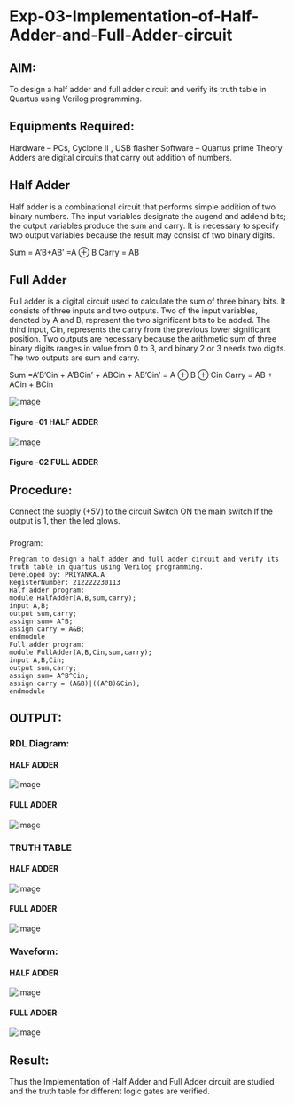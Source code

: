 
# Exp-03-Implementation-of-Half-Adder-and-Full-Adder-circuit

## AIM:
To design a half adder and full adder circuit and verify its truth table in Quartus using Verilog programming.

## Equipments Required:
Hardware – PCs, Cyclone II , USB flasher
Software – Quartus prime
Theory
Adders are digital circuits that carry out addition of numbers.

## Half Adder
Half adder is a combinational circuit that performs simple addition of two binary numbers. The input variables designate the augend and addend bits; the output variables produce the sum and carry. It is necessary to specify two output variables because the result may consist of two binary digits.

Sum = A’B+AB’ =A ⊕ B Carry = AB

## Full Adder
Full adder is a digital circuit used to calculate the sum of three binary bits. It consists of three inputs and two outputs. Two of the input variables, denoted by A and B, represent the two significant bits to be added. The third input, Cin, represents the carry from the previous lower significant position. Two outputs are necessary because the arithmetic sum of three binary digits ranges in value from 0 to 3, and binary 2 or 3 needs two digits. The two outputs are sum and carry.

Sum =A’B’Cin + A’BCin’ + ABCin + AB’Cin’ = A ⊕ B ⊕ Cin Carry = AB + ACin + BCin

 ![image](https://user-images.githubusercontent.com/36288975/163552156-a13e5a56-c638-4110-97d9-8896907c8d25.png)

#### Figure -01 HALF ADDER 


![image](https://user-images.githubusercontent.com/36288975/163552057-b3547877-6d07-45b4-b7e0-bcfebfad9e1d.png)

#### Figure -02 FULL ADDER 

## Procedure:

Connect the supply (+5V) to the circuit
Switch ON the main switch
If the output is 1, then the led glows.
### 
Program:
```
Program to design a half adder and full adder circuit and verify its truth table in quartus using Verilog programming.
Developed by: PRIYANKA.A
RegisterNumber: 212222230113
Half adder program:
module HalfAdder(A,B,sum,carry);
input A,B;
output sum,carry;
assign sum= A^B;
assign carry = A&B;
endmodule
Full adder program:
module FullAdder(A,B,Cin,sum,carry);
input A,B,Cin;
output sum,carry;
assign sum= A^B^Cin;
assign carry = (A&B)|((A^B)&Cin);
endmodule

```
## OUTPUT:

### RDL Diagram:

#### HALF ADDER
![image](https://github.com/PriyankaAnnadurai/Exp-02-Implementation-of-Half-Adder-and-Full-Adder-circuit/assets/118351569/71a3eb96-da66-46de-a2d9-1645d8ee54d1)

#### FULL ADDER
![image](https://github.com/PriyankaAnnadurai/Exp-02-Implementation-of-Half-Adder-and-Full-Adder-circuit/assets/118351569/9530133a-8b2e-4f16-b0f8-0f7e22ec9e2a)


### TRUTH TABLE 

#### HALF ADDER
![image](https://github.com/PriyankaAnnadurai/Exp-02-Implementation-of-Half-Adder-and-Full-Adder-circuit/assets/118351569/7c6ac847-6a3f-489d-94ad-2e287ccd0222)


#### FULL ADDER
![image](https://github.com/PriyankaAnnadurai/Exp-02-Implementation-of-Half-Adder-and-Full-Adder-circuit/assets/118351569/1e0a0b0c-ae7b-4de3-8519-f007cf7211db)


### Waveform:

#### HALF ADDER
![image](https://github.com/PriyankaAnnadurai/Exp-02-Implementation-of-Half-Adder-and-Full-Adder-circuit/assets/118351569/218a4305-8c84-4935-916f-ec9d19dbde14)

#### FULL ADDER
![image](https://github.com/PriyankaAnnadurai/Exp-02-Implementation-of-Half-Adder-and-Full-Adder-circuit/assets/118351569/7b3e726c-da2c-4c14-a095-7c14956bae56)


## Result:
Thus the Implementation of Half Adder and Full Adder circuit are studied and the truth table for different logic gates are verified.
